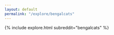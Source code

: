 ```yaml
---
layout: default
permalink: "/explore/bengalcats"
---
```


{% include explore.html subreddit="bengalcats" %}
